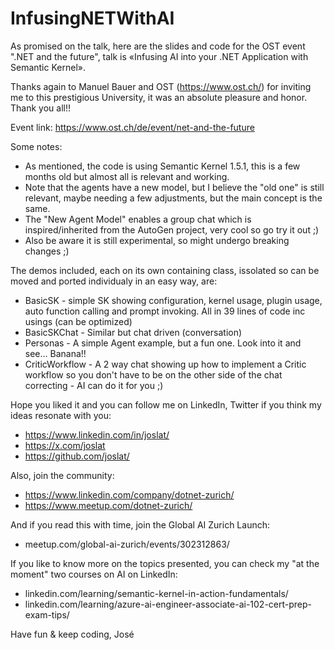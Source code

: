 # InfusingNETWithAI
As promised on the talk, here are the slides and code for the OST event ".NET and the future", talk is «Infusing AI into your .NET Application with Semantic Kernel».

Thanks again to Manuel Bauer and OST (https://www.ost.ch/) for inviting me to this prestigious University, it was an absolute pleasure and honor. Thank you all!!

Event link:
https://www.ost.ch/de/event/net-and-the-future

Some notes:
- As mentioned, the code is using Semantic Kernel 1.5.1, this is a few months old but almost all is relevant and working.
- Note that the agents have a new model, but I believe the "old one" is still relevant, maybe needing a few adjustments, but the main concept is the same.
- The "New Agent Model" enables a group chat which is inspired/inherited from the AutoGen project, very cool so go try it out ;)
- Also be aware it is still experimental, so might undergo breaking changes ;)

The demos included, each on its own containing class, issolated so can be moved and ported individualy in an easy way, are:
- BasicSK - simple SK showing configuration, kernel usage, plugin usage, auto function calling and prompt invoking. All in 39 lines of code inc usings (can be optimized)
- BasicSKChat - Similar but chat driven (conversation)
- Personas - A simple Agent example, but a fun one. Look into it and see... Banana!!
- CriticWorkflow - A 2 way chat showing up how to implement a Critic workflow so you don't have to be on the other side of the chat correcting - AI can do it for you ;)

Hope you liked it and you can follow me on LinkedIn, Twitter if you think my ideas resonate with you:
- https://www.linkedin.com/in/joslat/
- https://x.com/joslat
- https://github.com/joslat/


Also, join the community: 
- https://www.linkedin.com/company/dotnet-zurich/
- https://www.meetup.com/dotnet-zurich/

And if you read this with time, join the Global AI Zurich Launch:
- meetup.com/global-ai-zurich/events/302312863/

If you like to know more on the topics presented, you can check my "at the moment" two courses on AI on LinkedIn:
- linkedin.com/learning/semantic-kernel-in-action-fundamentals/
- linkedin.com/learning/azure-ai-engineer-associate-ai-102-cert-prep-exam-tips/


Have fun & keep coding,
José

